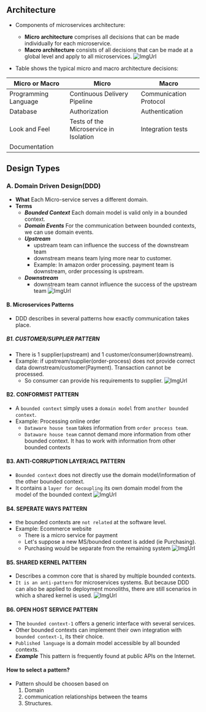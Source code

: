 ## Architecture
  - Components of microservices architecture:
    - **Micro architecture** comprises all decisions that can be made individually for each microservice.
    - **Macro architecture** consists of all decisions that can be made at a global level and apply to all microservices.
![ImgUrl](https://i.ibb.co/9vYXjLz/macro-micro.png)

  - Table shows the typical micro and macro architecture decisions:

| Micro or Macro | Micro | Macro |
| --- | --- | --- |
| Programming Language | Continuous Delivery Pipeline	| Communication Protocol |
| Database | Authorization |	Authentication |
| Look and Feel |	Tests of the Microservice in Isolation	| Integration tests |
| Documentation | |

## Design Types
### A. Domain Driven Design(DDD)
  - **What** Each Micro-service serves a different domain.
  - **Terms**
    - ***Bounded Context*** Each domain model is valid only in a bounded context.
    - ***Domain Events*** For the communication between bounded contexts, we can use domain events.
    - ***Upstream***  
      - upstream team can influence the success of the downstream team
      - downstream means team lying more near to customer.
      - Example: In amazon order processing. payment team is downstream, order processing is upstream.
    - ***Downstream*** 
      - downstream team cannot influence the success of the upstream team
![ImgUrl](https://i.ibb.co/DQghn4G/updown.png)      
  
#### B. Microservices Patterns   
  - DDD describes in several patterns how exactly communication takes place.

##### B1. CUSTOMER/SUPPLIER PATTERN
  - There is 1 supplier(upstream) and 1 customer/consumer(downstream).
  - Example: if upstream/supplier(order-process) does not provide correct data downstream/customer(Payment). Transaction cannot be processed.
    - So consumer can provide his requirements to supplier.
![ImgUrl](https://i.ibb.co/87HYv44/suppconsumer.png)

#### B2. CONFORMIST PATTERN
  - A `bounded context` simply uses a `domain model` from `another bounded context`.
  - Example: Processing online order
    - `Dataware house team` takes information from `order process team`.
    -  `Dataware house team` cannot demand more information from other bounded context. It has to work with information from other bounded contexts
    
#### B3. ANTI-CORRUPTION LAYER/ACL PATTERN
  - `Bounded context` does not directly use the domain model/information of the other bounded context.
  - It contains a `layer for decoupling` its own domain model from the model of the bounded context
![ImgUrl](https://i.ibb.co/GcVL7Cc/acl.png)

#### B4. SEPERATE WAYS PATTERN
  - the bounded contexts are `not related` at the software level.
  - Example: Ecommerce website
    - There is a micro service for payment
    - Let's suppose a new MS/bounded context is added (ie Purchasing).
    - Purchasing would be separate from the remaining system
![ImgUrl](https://i.ibb.co/C0sJLwB/seperateways.png)    
    
#### B5. SHARED KERNEL PATTERN    
  - Describes a common core that is shared by multiple bounded contexts. 
  - `It is an anti-pattern` for microservices systems. But because DDD can also be applied to deployment monoliths, there are still scenarios in which a shared kernel is used.
![ImgUrl](https://i.ibb.co/j86VGdH/sharedkernel.png)

#### B6. OPEN HOST SERVICE PATTERN
  - The `bounded context-1` offers a generic interface with several services.
  - Other bounded contexts can implement their own integration with `bounded context-1`, its their choice.
  - `Published language` is a domain model accessible by all bounded contexts.
  - ***Example*** This pattern is frequently found at public APIs on the Internet. 
  
#### How to select a pattern?
  - Pattern should be choosen based on 
    1. Domain  
    2. communication relationships between the teams  
    3. Structures.

